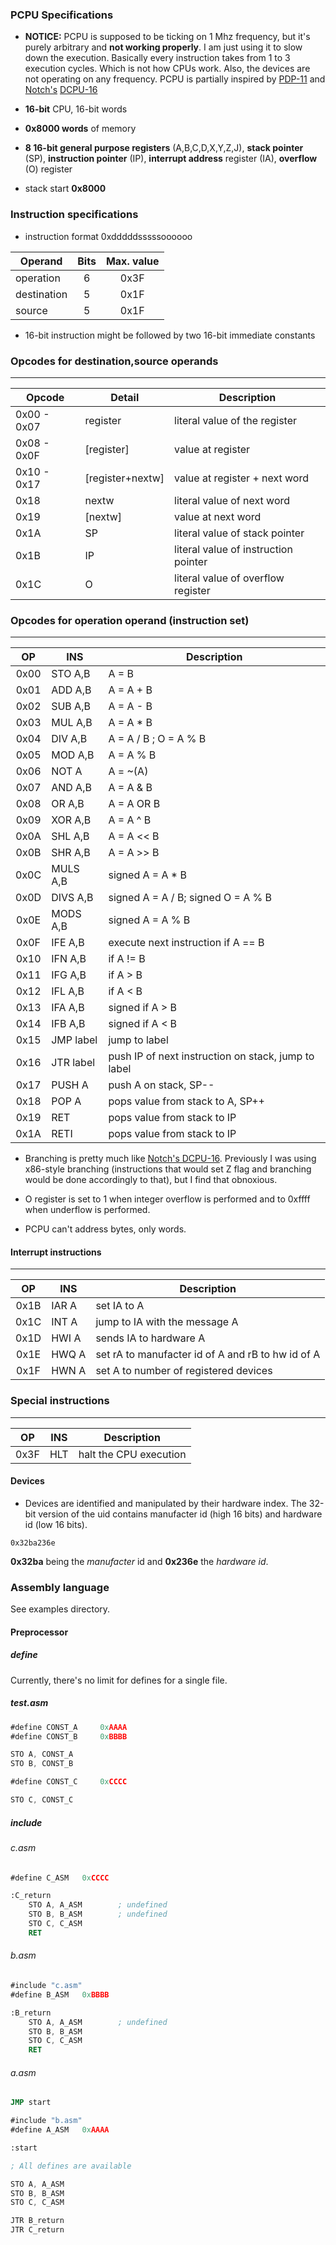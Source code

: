 ### PCPU Specifications

* **NOTICE:** PCPU is supposed to be ticking on 1 Mhz frequency, but it's purely
arbitrary and **not working properly**. I am just using it to slow down the execution.
Basically every instruction takes from 1 to 3 execution cycles. Which is not how CPUs work.
Also, the devices are not operating on any frequency. PCPU is partially inspired by [PDP-11](http://en.wikipedia.org/wiki/PDP-11) and [Notch's](http://twitter.com/notch) [DCPU-16](http://dcpu.com/dcpu-16/)

* **16-bit** CPU, 16-bit words 
* **0x8000 words** of memory
* **8 16-bit general purpose registers** (A,B,C,D,X,Y,Z,J), **stack pointer** (SP), **instruction pointer** (IP), **interrupt address** register (IA), **overflow** (O) register
* stack start **0x8000**

### Instruction specifications
* instruction format 0xdddddsssssoooooo

| Operand   	     | Bits   | Max. value |
| ------------------ | :----: | :--------: |
| operation	     | 6      | 0x3F       |
| destination	     | 5      | 0x1F       |
| source	     | 5      | 0x1F       |

* 16-bit instruction might be followed by two 16-bit immediate constants

### Opcodes for destination,source operands
-----------------------------------------------------------------------------
| Opcode 	| Detail	   | Description	                    |
| ------------- | ---------------- | -------------------------------------- |
| 0x00 - 0x07	| register 	   | literal value of the register          |
| 0x08 - 0x0F	| [register]	   | value at register 			    |
| 0x10 - 0x17	| [register+nextw] | value at register + next word          |
| 0x18		| nextw		   | literal value of next word             | 
| 0x19		| [nextw]          | value at next word                     |
| 0x1A		| SP               | literal value of stack pointer         |
| 0x1B		| IP               | literal value of instruction pointer   |
| 0x1C		| O 		   | literal value of overflow register     |

### Opcodes for operation operand (instruction set)
--------------------------------------------------------------------------------------
| OP     | INS              | Description                              		     |
| :----: | ---------------- | ------------------------------------------------------ |
| 0x00   | STO A,B          | A = B                               		     |
| 0x01   | ADD A,B          | A = A + B            		     		     |
| 0x02   | SUB A,B          | A = A - B             		     		     |
| 0x03   | MUL A,B          | A = A * B              		     		     |
| 0x04   | DIV A,B          | A = A / B ; O = A % B                   		     |
| 0x05   | MOD A,B          | A = A % B                   	  		     |
| 0x06   | NOT A            | A = ~(A)                            		     |
| 0x07   | AND A,B          | A = A & B                             		     |
| 0x08   | OR A,B           | A = A OR B                          		     |
| 0x09   | XOR A,B          | A = A ^ B                             		     |
| 0x0A   | SHL A,B          | A = A << B                          		     |
| 0x0B   | SHR A,B          | A = A >> B                          		     |
| 0x0C   | MULS A,B         | signed A = A * B 					     |
| 0x0D   | DIVS A,B         | signed A = A / B; signed O = A % B		     |
| 0x0E   | MODS A,B         | signed A = A % B                                       |
| 0x0F   | IFE A,B          | execute next instruction if A == B    		     |
| 0x10   | IFN A,B          | if A != B            		  		     |
| 0x11   | IFG A,B          | if A > B            		  		     |
| 0x12   | IFL A,B          | if A < B           		   	  	     |
| 0x13   | IFA A,B          | signed if A > B                                        |
| 0x14   | IFB A,B          | signed if A < B                                        |
| 0x15   | JMP label        | jump to label            		  		     |
| 0x16   | JTR label        | push IP of next instruction on stack, jump to label    |
| 0x17   | PUSH A           | push A on stack, SP--	  		     	     |
| 0x18   | POP A            | pops value from stack to A, SP++         		     |
| 0x19   | RET              | pops value from stack to IP                 	     |
| 0x1A   | RETI             | pops value from stack to IP              		     |

* Branching is pretty much like [Notch's DCPU-16](http://dcpu.com/dcpu-16/). Previously I was using
x86-style branching (instructions that would set Z flag and branching would be done accordingly to that), but I find that obnoxious.

* O register is set to 1 when integer overflow is performed and to 0xffff when underflow is performed.

* PCPU can't address bytes, only words. 

#### Interrupt instructions
--------------------------------------------------------------------------------------
| OP     | INS              | Description                                            |
| :----: | ---------------- | ------------------------------------------------------ |
| 0x1B   | IAR A            | set IA to A                                            |
| 0x1C   | INT A            | jump to IA with the message A   			     |
| 0x1D   | HWI A            | sends IA to hardware A                                 |
| 0x1E   | HWQ A            | set rA to manufacter id of A and rB to hw id of A      |
| 0x1F   | HWN A            | set A to number of registered devices                  |

### Special instructions
--------------------------------------------------------------------------------------
| OP     | INS              | Description                                            |
| :----: | ---------------- | ------------------------------------------------------ |
| 0x3F   | HLT              | halt the CPU execution                                 |

#### Devices

* Devices are identified and manipulated by their hardware index. 
The 32-bit version of the uid contains manufacter id (high 16 bits) and hardware
id (low 16 bits).

``0x32ba236e``

**0x32ba** being the *manufacter* id and **0x236e** the *hardware id*.

### Assembly language

See examples directory.

#### Preprocessor

##### define

Currently, there's no limit for defines for a single file. 

##### test.asm

```nasm
#define CONST_A		0xAAAA
#define CONST_B		0xBBBB

STO A, CONST_A
STO B, CONST_B

#define CONST_C		0xCCCC

STO C, CONST_C
```

##### include 

###### c.asm
```nasm
#define C_ASM	0xCCCC

:C_return
	STO A, A_ASM		; undefined		
	STO B, B_ASM		; undefined
	STO C, C_ASM
	RET
```

###### b.asm
```nasm
#include "c.asm"
#define B_ASM	0xBBBB

:B_return
	STO A, A_ASM		; undefined
	STO B, B_ASM
	STO C, C_ASM
	RET
```

###### a.asm
```nasm
JMP start

#include "b.asm"
#define A_ASM	0xAAAA

:start

; All defines are available

STO A, A_ASM
STO B, B_ASM
STO C, C_ASM

JTR B_return
JTR C_return
```